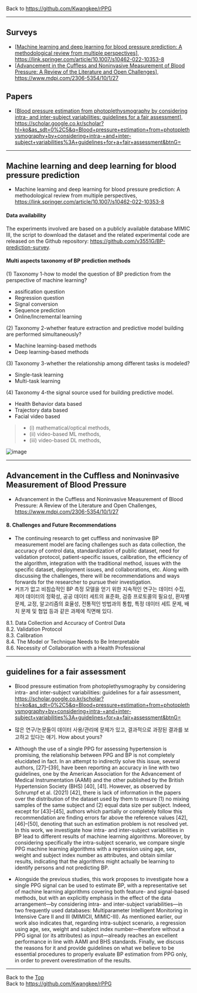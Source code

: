 Back to https://github.com/Kwangkee/rPPG
***

## Surveys
- [[Machine learning and deep learning for blood pressure prediction: A methodological review from multiple perspectives](https://github.com/Kwangkee/rPPG/blob/main/BP.md#machine-learning-and-deep-learning-for-blood-pressure-prediction)], https://link.springer.com/article/10.1007/s10462-022-10353-8 
- [[Advancement in the Cuffless and Noninvasive Measurement of Blood Pressure: A Review of the Literature and Open Challenges](https://github.com/Kwangkee/rPPG/blob/main/BP.md#advancement-in-the-cuffless-and-noninvasive-measurement-of-blood-pressure)], https://www.mdpi.com/2306-5354/10/1/27

## Papers
- [[Blood pressure estimation from photoplethysmography by considering intra- and inter-subject variabilities: guidelines for a fair assessment](https://github.com/Kwangkee/rPPG/blob/main/BP.md#guidelines-for-a-fair-assessment)], https://scholar.google.co.kr/scholar?hl=ko&as_sdt=0%2C5&q=Blood+pressure+estimation+from+photoplethysmography+by+considering+intra-+and+inter-subject+variabilities%3A+guidelines+for+a+fair+assessment&btnG= 

***
## Machine learning and deep learning for blood pressure prediction
- Machine learning and deep learning for blood pressure prediction: A methodological review from multiple perspectives, https://link.springer.com/article/10.1007/s10462-022-10353-8 

#### Data availability
The experiments involved are based on a publicly available database MIMIC III, the script to download the dataset and the related experimental code are released on the Github repository: https://github.com/v3551G/BP-prediction-survey.

#### Multi aspects taxonomy of BP prediction methods
(1) Taxonomy 1-how to model the question of BP prediction from the perspective of machine learning?  
- assification question
- Regression question
- Signal conversion
- Sequence prediction
- Online/Incremental learning

(2) Taxonomy 2-whether feature extraction and predictive model building are performed simultaneously? 
- Machine learning-based methods
- Deep learning-based methods

(3) Taxonomy 3-whether the relationship among different tasks is modeled? 
- Single-task learning
- Multi-task learning

(4) Taxonomy 4-the signal source used for building predictive model. 
- Health Behavior data based
- Trajectory data based
- Facial video based
>- (i) mathematical/optical methods, 
>- (ii) video-based ML methods, 
>- (iii) video-based DL methods, 

![image](https://user-images.githubusercontent.com/109835677/210046688-5a3e10e2-07b3-449e-95c6-f5776e5d82f5.png)

***
## Advancement in the Cuffless and Noninvasive Measurement of Blood Pressure
- Advancement in the Cuffless and Noninvasive Measurement of Blood Pressure: A Review of the Literature and Open Challenges, https://www.mdpi.com/2306-5354/10/1/27

#### 8. Challenges and Future Recommendations
- The continuing research to get cuffless and noninvasive BP measurement model are facing challenges such as data collection, the accuracy of control data, standardization of public dataset, need for validation protocol, patient-specific issues, calibration, the efficiency of the algorithm, integration with the traditional method, issues with the specific dataset, deployment issues, and collaborations, etc. Along with discussing the challenges, there will be recommendations and ways forwards for the researcher to pursue their investigation.
- 커프가 없고 비침습적인 BP 측정 모델을 얻기 위한 지속적인 연구는 데이터 수집, 제어 데이터의 정확성, 공공 데이터 세트의 표준화, 검증 프로토콜의 필요성, 환자별 문제, 교정, 알고리즘의 효율성, 전통적인 방법과의 통합, 특정 데이터 세트 문제, 배치 문제 및 협업 등과 같은 과제에 직면해 있다.

8.1. Data Collection and Accuracy of Control Data  
8.2. Validation Protocol  
8.3. Calibration  
8.4. The Model or Technique Needs to Be Interpretable  
8.6. Necessity of Collaboration with a Health Professional  


***
## guidelines for a fair assessment
- Blood pressure estimation from photoplethysmography by considering intra- and inter-subject variabilities: guidelines for a fair assessment, https://scholar.google.co.kr/scholar?hl=ko&as_sdt=0%2C5&q=Blood+pressure+estimation+from+photoplethysmography+by+considering+intra-+and+inter-subject+variabilities%3A+guidelines+for+a+fair+assessment&btnG= 

- 많은 연구/논문들이 데이터 사용/관리에 문제가 있고, 결과적으로 과장된 결과를 보고하고 있다는 얘기. How about yours?

- Although the use of a single PPG for assessing hypertension is promising, the relationship between PPG and BP is not completely elucidated in fact. In an attempt to indirectly solve this issue, several authors, [27]–[39], have been reporting an accuracy in line with two guidelines, one by the American Association for the Advancement of Medical Instrumentation (AAMI) and the other published by the British Hypertension Society (BHS) [40], [41]. However, as observed by Schrumpf et al. (2021) [42], there is lack of information in the papers over the distribution of the dataset used by them to ensure (1) no mixing samples of the same subject and (2) equal data size per subject. Indeed, except for [43]–[45], authors which partially or completely follow this recommendation are finding errors far above the reference values [42], [46]–[50], denoting that such an estimation problem is not resolved yet. In this work, we investigate how intra- and inter-subject variabilities in BP lead to different results of machine learning algorithms. Moreover, by considering specifically the intra-subject scenario, we compare single PPG machine learning algorithms with a regression using age, sex, weight and subject index number as attributes, and obtain similar results, indicating that the algorithms might actually be learning to identify persons and not predicting BP.

- Alongside the previous studies, this work proposes to investigate how a single PPG signal can be used to estimate BP, with a representative set of machine learning algorithms covering both feature- and signal-based methods, but with an explicitly emphasis in the effect of the data arrangement—by considering intra- and inter-subject variabilities—in two frequently used databases: Multiparameter Intelligent Monitoring in Intensive Care II and III (MIMICII, MIMIC-III). As mentioned earlier, our work also indicates that, regarding intra-subject scenario, a regression using age, sex, weight and subject index number—therefore without a PPG signal (or its attributes) as input—already reaches an excellent performance in line with AAMI and BHS standards. Finally, we discuss the reasons for it and provide guidelines on what we believe to be essential procedures to properly evaluate BP estimation from PPG only, in order to prevent overestimation of the results.

***
Back to the [Top](#Surveys)  
Back to https://github.com/Kwangkee/rPPG
